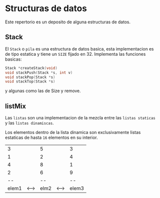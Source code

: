 # Structuras de datos

Este repertorio es un deposito de alguna estructuras de datos.

## Stack

El `Stack` o `pila` es una estructura de datos basica, esta implementacion es de tipo estatica y tiene un `SIZE` fijado en 32.
Implementa las funciones basicas:

```c
Stack *createStack(void)
void stackPush(Stack *s, int v)
void stackPop(Stack *s)
void stackTop(Stack *s)

```
y algunas como las de Size y remove.

## listMix
Las `listas` son una implementacion de la mezcla entre las `listas staticas` y las `listas dinamiscas`.

Los elementos dentro de la lista dinamica son exclusivamente listas estaticas de hasta `16` elementos en su interior.

|       |      |      |      |       |
| ----- | ---- | ---- | ---- | ----- |
|   3   |      |  5   |      |   3   |
|   1   |      |  2   |      |   4   |
|   4   |      |  8   |      |   1   |
|   2   |      |  6   |      |   9   |
|  --   |      |  --  |      |  --   |
| elem1 | <--> | elm2 | <--> | elem3 |
